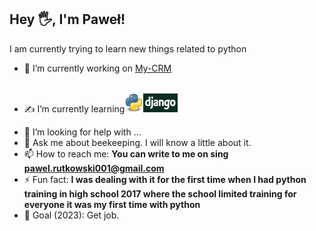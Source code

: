 ## Hey 🖐, I'm Paweł!


I am currently trying to learn new things related to python



- 🔭 I’m currently working on [My-CRM](https://github.com/Pawelooo/My-CRM)
- <p style="margin-top: 25px;">✍ I’m currently learning<img src="Python.svg.png" alt="drawing" width="30px" height="30px" style="padding-top: 0.5em;"/><img src="django2.png" alt="drawing" width="55px" height="30px"/></p>
- 🤔 I’m looking for help with ...
- 💬 Ask me about beekeeping. I will know a little about it.
- 📫 How to reach me: <strong>You can write to me on sing [pawel.rutkowski001@gmail.com](mailto:pawel.rutkowski001@gmail.com)</strong>
- ⚡ Fun fact: <strong>I was dealing with it for the first time when I had python training in high school 2017 where the school limited training for everyone it was my first time with python</strong>
- 🎯 Goal (2023): Get job.

